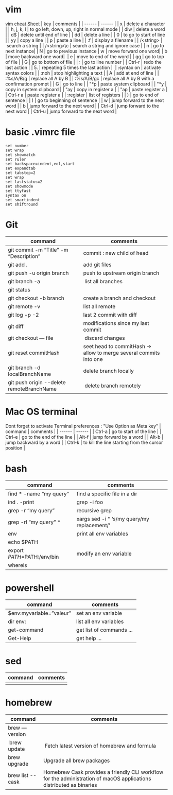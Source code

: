# vim
[vim cheat Sheet](https://vim.rtorr.com/)
| key | comments |
| ------ | ------ |
| x | delete a character |
| h, j, k, l | to go left, down, up, right in normal mode |
| diw | delete a word |
| d$ | delete until end of line |
| dd | delete a line |
| 0 | to go to start of line |
| yy | copy a line |
| p | paste a line |
| :f | display a filename |
| /\<string\> | search a string | 
| /\<string\>\c | search a string and ignore case | 
| n | go to next instance|
| N | go to previous instance 
| w | move forward one word|
| b | move backward one word|  
| e | move to end of the word |
| gg | go to top of file |
| G | go to bottom of file | 
| :<line number> | go to line number | 
| Ctrl-r | redo the last action |
| 5. | repeating 5 times the last action | 
| :syntax on | activate syntax colors |
| :noh | stop highlighting a text |
| A | add at end of line |
| :%s/A/B/g | replace all A by B |
| :%s/A/B/gc | replace all A by B with a confirmation prompt |
| <line number>G | go to line |
| "*p | paste system clipboard |
| "*y | copy in system clipboard |
| "ay | copy in register a |
| "ap | paste register a |
| Ctrl-r a | paste register a |
| :register | list of registers |
| ) | go to end of sentence |
| ) | go to beginning of sentence |
| w | jump forward to the next word |
| b | jump forward to the next word |
| Ctrl-d | jump forward to the next word |
| Ctrl-u | jump forward to the next word |
  
# basic .vimrc file
```
set number
set wrap
set showmatch
set ruler
set backspace=indent,eol,start
set expandtab
set tabstop=2
set wrap
set laststatus=2
set showmode
set ttyfast
syntax on
set smartindent
set shiftround
```

# Git
| command | comments |
| ------ | ------ |
| git commit -m “Title” -m “Description” | commit : new child of head  |
| git add . | add git files |
| git push -u origin branch | push to upstream origin branch |
| git branch -a | list all branches |
| git status |  |
| git checkout -b branch | create a branch and checkout |
| git remote -v | list all remote |
| git log -p -2 | last 2 commit with diff |
| git diff | modifications since my last commit |
| git checkout — file | discard changes |
| git reset commitHash| seet head to commitHash -> allow to merge several commits into one |
| git branch -d localBranchName | delete branch locally |
| git push origin --delete remoteBranchName | delete branch remotely |

  
# Mac OS terminal
Dont forget to activate Terminal preferences : "Use Option as Meta key"
| command | comments |
| ------ | ------ | 
| Ctrl-a | go to start of the line |
| Ctrl-e | go to the end of the line |
| Alt-f | jump forward by a word |
| Alt-b | jump backward by a word |
| Ctrl-k | to kill the line starting from the cursor position |
  
# bash
| command | comments |
| ------ | ------ |
| find * -name “my query” | find a specific file in a dir  |
| ind . -print | grep -i foo | find a file named foo |
| grep -r “my query”| recursive grep |
| grep -rl “my query” * | xargs sed -i ‘’ ‘s/my query/my replacement/’ | search & replace |
| env | print all env variables |
| echo $PATH |  |
| export $PATH=$PATH:/env/bin | modify an env variable |
| whereis |  |
  
# powershell
| command | comments |
| ------ | ------ |
| $env:myvariable=”valeur” | set an env variable  |
| dir env: | list all env variables  |
| get-command | get list of commands ... |  
| Get-Help |get help ... |  
  
 # sed
| command | comments |
| ------ | ------ |
|  | | 
  

# homebrew
| command | comments |
| ------ | ------ |
| brew —version | |
| brew update | Fetch latest version of homebrew and formula |
| brew upgrade | Upgrade all brew packages |
| brew list --cask | Homebrew Cask provides a friendly CLI workflow for the administration of macOS applications distributed as binaries |
